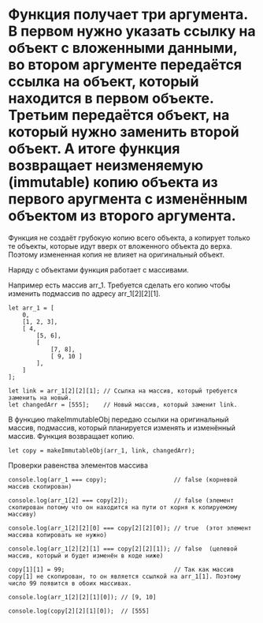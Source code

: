 # Функция получает три аргумента. В первом нужно указать ссылку на объект с вложенными данными, во втором аргументе передаётся ссылка на объект, который находится в первом объекте. Третьим передаётся объект, на который нужно заменить второй объект. А итоге функция возвращает неизменяемую (immutable) копию объекта из первого аругмента с изменённым объектом из второго аргумента.
Функция не создаёт грубокую копию всего объекта, а копирует только те объекты, которые идут вверх от вложенного объекта до верха. Поэтому измененная копия не влияет на оригинальный объект.

Наряду с объектами функция работает с массивами.

Например есть массив arr_1. Требуется сделать его копию чтобы изменить подмассив по адресу arr_1[2][2][1]. 

    let arr_1 = [
        0,
        [1, 2, 3],
        [ 4,
            [5, 6],
            [
                [7, 8],
                [ 9, 10 ]
            ],
        ]
    ];

    let link = arr_1[2][2][1]; // Ссылка на массив, который требуется заменить на новый.
    let changedArr = [555];    // Новый массив, который заменит link.

В функцию makeImmutableObj передаю ссылки на оригинальный массив, подмассив, который планируется изменять и изменённый массив. Функция возвращает копию.

    let copy = makeImmutableObj(arr_1, link, changedArr);

Проверки равенства элементов массива

    console.log(arr_1 === copy);                   // false (корневой массив скопирован)

    console.log(arr_1[2] === copy[2]);             // false (элемент скопирован потому что он находится на пути от корня к копируемому массиву)

    console.log(arr_1[2][2][0] === copy[2][2][0]); // true  (этот элемент массива копировать не нужно)

    console.log(arr_1[2][2][1] === copy[2][2][1]); // false  (целевой массив, который и будет изменён в коде ниже)

    copy[1][1] = 99;                               // Так как массив copy[1] не скопирован, то он является ссылкой на arr_1[1]. Поэтому число 99 появится в обоих массивах.

    console.log(arr_1[2][2][1][0]); // [9, 10]

    console.log(copy[2][2][1][0]);  // [555]